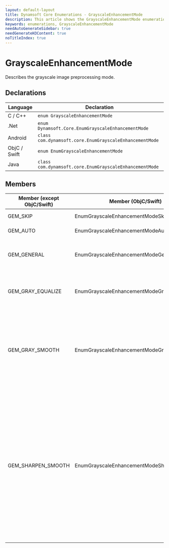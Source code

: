 ```yaml
---
layout: default-layout
title: Dynamsoft Core Enumerations - GrayscaleEnhancementMode
description: This article shows the GrayscaleEnhancementMode enumeration of Dynamsoft Core.
keywords: enumerations, GrayscaleEnhancementMode
needAutoGenerateSidebar: true
needGenerateH3Content: true
noTitleIndex: true
---
```



# GrayscaleEnhancementMode
Describes the grayscale image preprocessing mode.

## Declarations
   
| Language | Declaration |
| -------- | ----------- |
| C / C++ | `enum GrayscaleEnhancementMode` |
| .Net | `enum Dynamsoft.Core.EnumGrayscaleEnhancementMode` |
| Android | `class com.dynamsoft.core.EnumGrayscaleEnhancementMode` |
| ObjC / Swift | `enum EnumGrayscaleEnhancementMode` |
| Java | `class com.dynamsoft.core.EnumGrayscaleEnhancementMode` |


## Members
   
| Member (except ObjC/Swift) | Member (ObjC/Swift) | Value | Description | Valid Argument(s) |
| -------------------------- | ------------------- | ----- | ----------- | ----------------- |
| GEM_SKIP | EnumGrayscaleEnhancementModeSkip | 0x00 | Skips image preprocessing. | `N/A` |
| GEM_AUTO | EnumGrayscaleEnhancementModeAuto | 0x01 | **Not supported yet.** | `N/A` |
| GEM_GENERAL | EnumGrayscaleEnhancementModeGeneral | 0x02 | Takes the unpreprocessed image for following operations. | `N/A` |
| GEM_GRAY_EQUALIZE | EnumGrayscaleEnhancementModeGrayEqualize | 0x04 | Preprocesses the image using the gray equalization algorithm. | [`Sensitivity`]({{ site.parameters-reference }}label-recognition-parameter/grayscale-enhancement-modes.html#sensitivity) |
| GEM_GRAY_SMOOTH | EnumGrayscaleEnhancementModeGraySmooth | 0x08 | Preprocesses the image using the gray smoothing algorithm. | [`SmoothBlockSizeX`]({{ site.parameters-reference }}label-recognition-parameter/grayscale-enhancement-modes.html#smoothblocksizex)<br>[`SmoothBlockSizeY`]({{ site.parameters-reference }}label-recognition-parameter/grayscale-enhancement-modes.html#smoothblocksizey) |
| GEM_SHARPEN_SMOOTH | EnumGrayscaleEnhancementModeSharpenSmooth | 0x10 | Preprocesses the image using the sharpening and smoothing algorithm. | [`SmoothBlockSizeX`]({{ site.parameters-reference }}label-recognition-parameter/grayscale-enhancement-modes.html#smoothblocksizex)<br>[`SmoothBlockSizeY`]({{ site.parameters-reference }}label-recognition-parameter/grayscale-enhancement-modes.html#smoothblocksizey)<br>[`SharpenBlockSizeX`]({{ site.parameters-reference }}label-recognition-parameter/grayscale-enhancement-modes.html#sharpenblocksizex)<br>[`SharpenBlockSizeY`]({{ site.parameters-reference }}label-recognition-parameter/grayscale-enhancement-modes.html#sharpenblocksizey) |
